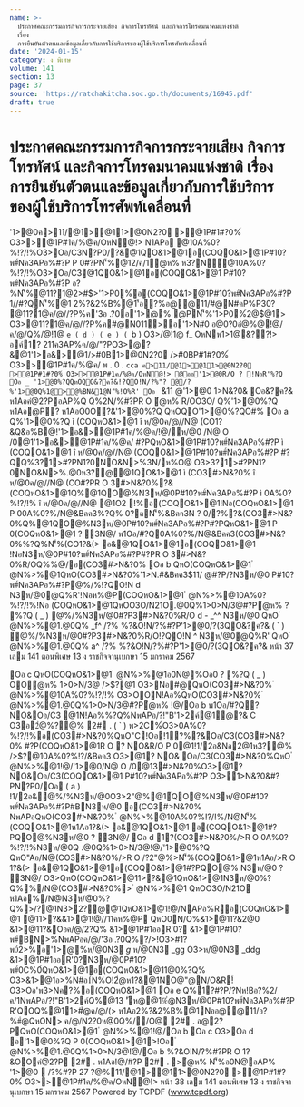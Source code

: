 ```yaml
---
name: >-
  ประกาศคณะกรรมการกิจการกระจายเสียง กิจการโทรทัศน์ และกิจการโทรคมนาคมแห่งชาติ
  เรื่อง
  การยืนยันตัวตนและข้อมูลเกี่ยวกับการใช้บริการของผู้ใช้บริการโทรศัพท์เคลื่อนที่
date: '2024-01-15'
category: ง พิเศษ
volume: 141
section: 13
page: 37
source: 'https://ratchakitcha.soc.go.th/documents/16945.pdf'
draft: true
---
```


# ประกาศคณะกรรมการกิจการกระจายเสียง กิจการโทรทัศน์ และกิจการโทรคมนาคมแห่งชาติ เรื่อง การยืนยันตัวตนและข้อมูลเกี่ยวกับการใช้บริการของผู้ใช้บริการโทรศัพท์เคลื่อนที่

'1>@0ค>11/@1>@11>@0N2?0 >@1P#1#?0%์ O3>>@1P#1ค/%@ค/OหN@!> N1APอ @10A%0?%!?/!%O3>Oอ/C3N?P0/?&@1QO&1>@1อ(COQO&1>@1P#10?พ#์Nค3APอ%#?P P 0#?PN'็%@12/ค/1ํ@ห% ห3?N์@10A%0?%!?/!%O3>Oอ/C3@1QO&1>@1อ(COQO&1>@1 P#10?พ#์Nค3APอ%#?P อ?%N'็%@11?1@2>#$>'1>P0%์อ(COQO&1>@1P#10?พ#์Nค3APอ%#?P 1//#?QN'็%@1 2%?&2%B%@1'้อ?%อ@@11/#@N#คP%P30? @11?1@ค/@//?P%ค'3อ .?0อ'1>@% @PN'็%'1>P0%์2@$@1> O3>@11?1@ค/@//?P%ค#@N011>อ'1>N#0 อ@0?0อํ@%@!@/ค/@/Q%/@!1@ `e ( d ) ( e ) ( `b ) O3>/@!1@ f_ OหNพ1>1@&??!> อค์1? 211ค3AP%ค/@/"?PO3>ํ@?&@1'1>อ&>@1/>#0B1>@0N2?0 />#0BP#1#?0%์ O3>>@1P#1ค/%@ค/ พ . 0 . `cca ค>11/@1>@11>@0N2?0 >@1P#1#?0%์ O3>>@1P#1ค/%@ค/OหN@!> @ออ'1>@0R/O ? !NอR'%?Q Oอ _ '1>@0%?QQหOQO&?ค?&!?QO!N/?%"? @/?%'1>@0Q%1@>@%BN&1@N'็%!O%R' Oอ ` &11 @'1>@0 1>N&?0& Oอ&?ค?& ห1Aอคํ@2?PอAP%Q Q%2N/%#?PR O ํ@ห% R/OO3O/ Q%'1>@0%?Q ห1Aอ@P? ห1AอO0O?&'1>@0%?Q QหOQO'1>@0%?QO#% Oอ a Q%'1>@0%?Q ì (COQหO&1>@1 î ห/@0ค/@//N@ (CO1?&Q&อ%B@!'1>อ&>@1P#1ค/%@ค/!@/ห/@0 /N@ O /0@1'1>อ&>@1P#1ค/%@ค/ #?PQหO&1>@1P#10?พ#์Nค3APอ%#?P ì (COQO&1>@1 î ห/@0ค/@//N@ (COQO&1>@1P#10?พ#์Nค3APอ%#?P #?QQ%3?1>#?PN1?0NO&N>%3N/ห%O@ O3>3?1>#?PN1?0NO&N>%.@0ห3?@@1QO&1>@1 ì (CO3#>N&?0% î ห/@0ค/@//N@ (CO#?PR O 3#>N&?0%?&(COQหO&1>@1Q%@1QO@%N3ห/@0P#10?พ#์Nค3APอ%#?P ì 0A%0?%!?/!% î ห/@0ค/@//N@ @1O2 !%อ(COQO&1>@1!Nอ(COQหO&1>@1 P 00A%0?%/N@&Bคค3%?Q% 0?คN'็%&Bคค3N ? 0/?%?&(CO3#>N&?0%Q%@1QO@%N3ห/@0P#10?พ#์Nค3APอ%#?P#?PQหO&1>@1 P 0(COQหO&1>@1 ? 3N@/ พ1Oอ/#?Q0A%0?%/N@&Bคค3(CO3#>N&?0%%?Q%N'็%(CO1?&(> อ&@1QO&1>@1อ(COQO&1>@1 !NอN3ห/@0P#10?พ#์Nค3APอ%#?P#?PR O 3#>N&?0%R/OQ%%@/อ(CO3#>N&?0% Oอ b QหO(COQหO&1>@1 ํ @N%>%@1QหO(CO3#>N&?0%'1>N.#&Bคค3$11/ @#?P/?N3ห/@0 P#10?พ#์Nค3APอ%#?Pํ@%/%!?QO!N d N3ห/@0@Q%R'!Nอห%@P(COQหO&1>@1 ํ @N%>%@10A%0?%!?/!%!Nอ (COQหO&1>@1QหOO3O/N21O.@0Q%1>0>N/3@#?Pํ@ห% ? %?Q ( _ ) ํ@%/%N3ห/@0#?P3#>N&?0%R/O d - _^^ N3ห/@0 QหO ํ @N%>%@1.@0Q% _f^ /?% %?&O!N/?%#?P'1>@0/?(3QO&?ค?& ( ` ) ํ@%/%N3ห/@0#?P3#>N&?0%R/O!?QO!N _^_ N3ห/@0@Q%R' QหO ํ @N%>%@1.@0Q% a^ /?% %?&O!N/?%#?P'1>@0/?(3QO&?ค?& หน้า 37 เลม 141 ตอนพิเศษ 13 ง ราชกิจจานุเบกษา 15 มกราคม 2567

Oอ c QหO(COQหO&1>@1 ํ @N%>%@1อ0N@%Oอ0 ? %?Q ( _ ) OOํ@ห% 1>0>N/3@ />$?@1 O3>Nอ#@QหO(CO3#>N&?0% ํ @N%>%@10A%0?%!?/!% O3>OON!Aอ%QหO(CO3#>N&?0% ํ @N%>%@1.@0Q%1>0>N/3@#?Pํ@ห% !@/Oอ b พ1Oอ/#?Q? NO&Oอ/C3 @1N!Aอ%%?Q%NพAPอ/?!"B'1>2ค์@1ํ@?& C O3อ2ํ@%?@% 2# . ( ` ) พ>2C%์O3>0A%0?%!?/!%อ(CO3#>N&?0%QหO"C!Oอ!1?%?&Oอ/C3(CO3#>N&?0% #?P(COQหO&1>@1R O ? NO&R/O P 0@1!1/2อ&Nอ2@1ห3?@% />$?@10A%0?%!?/&Bคค3 O3>@1? NO& Oอ/C3(CO3#>N&?0%QหO ํ @N%>%@1!@/'1>@0/N@ O /0@13#>N&?0%O3>@1? NO&Oอ/C3(COQO&1>@1 P#10?พ#์Nค3APอ%#?P O3>1>N&?0&#?PN?P0/Oอ ( a ) !1/2อ&ํ@%/%N3ห/@0O3>2"@%@1์QO@%N3ห/@0P#10?พ#์Nค3APอ%#?P#BN3ห/@0 อ(CO3#>N&?0% NพAPอQหO(CO3#>N&?0% ํ @N%>%@10A%0?%!?/!%/N@N'็%(COQO&1>@1ห1Aอ1?&(> อ&@1QO&1>@1 อ(COQO&1>@1#?PQO@%N3ห/@0 ? 3N@/ Oอ d 1?(CO3#>N&?0%/>R O 0A%0?%!?/!%N3ห/@0Q .@0Q%1>0>N/3@!@/'1>@0%?Q QหO"Aอ/N@(CO3#>N&?0%/>R O /?2"@%>N'็%(COQO&1>@1ห1Aอ/>R O 1?&(> อ&@1QO&1>@1อ(COQO&1>@1#?PQO@% N3ห/@0 ? 3N@/ O3>QหO(COQหO&1>@11>?&@1QหO&1>@1N3ห/@0%?Q%%/N@(CO3#>N&?0%> ํ @N%>%@1 QหOO3O/N21O ห1Aอ%/N@N3ห/@0%?Q%>/?@1N3>2?@@1QหO&1>@1!@/NAPอ%Rอ(COQหO&1>@1 @11>?&&1>@1!@//11คห%@P QหO0N/O%&1>@11?&2@0 &1>@11?&Oอค/@/2?Q% &1>@1P#1ออR'0? &1>@1P#10?พ#์BN>%NพAPอค/@/'3อ .?0Q%?/>!O3>#1?พ0์2>%อ'1>@%ห/@0N3 _g_ ห/@0N3 _gg O3>ห/@0N3 _ddg &1>@1P#1ออR'0?N3ห/@0P#10?พ#์0C%0์QหO&1>@1อ(COQหO&1>@11@0%?Q% O3>&1>@1อ>%N#อ1์N%O!2ํ@ห1?&@1NO@"@N/O&R!์O3>Oอ'พ3>Nค?%อ(COQหO&1>@1 Oอ e Q%1?#?P/?Nห!Bอ?%2/ค/1NพAPอ/?!"B'1>2ค์Q%@13 'ัห@@1%ํ@N3ห/@0P#10?พ#์Nค3APอ%#?P R'QOQ%@11>#ํ@ค/@/(> ห1Aอ2%?&2%B%@1Nออ@@11/อ?%#ํ@QหON> ค/@/N2?0ห@0Q%//O@ 2# . อ@2?PQหO(COQหO&1>@1 ํ @N%>%@1!@/Oอ b Oอ c O3>Oอ d อ'1>@0%?Q P 0(COQหO&1>@1>!Oอ ํ @N%>%@1.@0Q%1>0>N/3@!@/Oอ b %?&O!N/?%#?PR O 1?&OOคํ@2?P 2# . ห1Aอ!@/#?P 2# . >ํ@ห% N'็%อ0N@อAP% '1>@0  /?%#?P 27 $?%/@ค/ พ . 0 . `cdd 0@2!1@@10์ค3>%>21 &BQ&?0พ21์ '1>$@%11/@1>@11>@0N2?0 >@1P#1#?0%์ O3>>@1P#1ค/%@ค/OหN@!> หน้า 38 เลม 141 ตอนพิเศษ 13 ง ราชกิจจานุเบกษา 15 มกราคม 2567 Powered by TCPDF (www.tcpdf.org)
